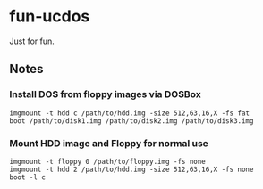 fun-ucdos
=========

Just for fun.

Notes
-----

### Install DOS from floppy images via DOSBox

	imgmount -t hdd c /path/to/hdd.img -size 512,63,16,X -fs fat
	boot /path/to/disk1.img /path/to/disk2.img /path/to/disk3.img

### Mount HDD image and Floppy for normal use

	imgmount -t floppy 0 /path/to/floppy.img -fs none
	imgmount -t hdd 2 /path/to/hdd.img -size 512,63,16,X -fs none
	boot -l c

